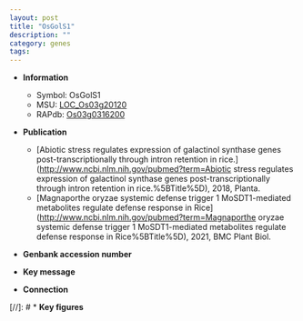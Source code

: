```yaml
---
layout: post
title: "OsGolS1"
description: ""
category: genes
tags: 
---
```


* **Information**  
    + Symbol: OsGolS1  
    + MSU: [LOC_Os03g20120](http://rice.plantbiology.msu.edu/cgi-bin/ORF_infopage.cgi?orf=LOC_Os03g20120)  
    + RAPdb: [Os03g0316200](http://rapdb.dna.affrc.go.jp/viewer/gbrowse_details/irgsp1?name=Os03g0316200)  

* **Publication**  
    + [Abiotic stress regulates expression of galactinol synthase genes post-transcriptionally through intron retention in rice.](http://www.ncbi.nlm.nih.gov/pubmed?term=Abiotic stress regulates expression of galactinol synthase genes post-transcriptionally through intron retention in rice.%5BTitle%5D), 2018, Planta.
    + [Magnaporthe oryzae systemic defense trigger 1 MoSDT1-mediated metabolites regulate defense response in Rice](http://www.ncbi.nlm.nih.gov/pubmed?term=Magnaporthe oryzae systemic defense trigger 1 MoSDT1-mediated metabolites regulate defense response in Rice%5BTitle%5D), 2021, BMC Plant Biol.

* **Genbank accession number**  

* **Key message**  

* **Connection**  

[//]: # * **Key figures**  


